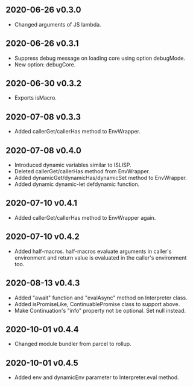 ## 2020-06-26 v0.3.0
  * <Breaking change> Changed arguments of JS lambda.

## 2020-06-26 v0.3.1
  * Suppress debug message on loading core using option debugMode.
  * New option: debugCore.

## 2020-06-30 v0.3.2
  * Exports isMacro.

## 2020-07-08 v0.3.3
  * Added callerGet/callerHas method to EnvWrapper.

## 2020-07-08 v0.4.0
  * Introduced dynamic variables similar to ISLISP.
  * Deleted callerGet/callerHas method from EnvWrapper.
  * Added dynamicGet/dynamicHas/dynamicSet method to EnvWrapper.
  * Added dynamic dynamic-let defdynamic function.

## 2020-07-10 v0.4.1
  * Added callerGet/callerHas method to EnvWrapper again.

## 2020-07-10 v0.4.2
  * Added half-macros. half-macros evaluate arguments in caller's environment
    and return value is evaluated in the caller's environment too.

## 2020-08-13 v0.4.3
  * Added "await" function and "evalAsync" method on Interpreter class.
  * Added isPromiseLike, ContinuablePromise class to support above.
  * Make Continuation's "info" property not be optional. Set null instead.

## 2020-10-01 v0.4.4
  * Changed module bundler from parcel to rollup.

## 2020-10-01 v0.4.5
  * Added env and dynamicEnv parameter to Interpreter.eval method.
